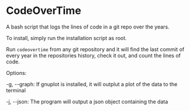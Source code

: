 # CodeOverTime
A bash script that logs the lines of code in a git repo over the years.

To install, simply run the installation script as root.

Run `codeovertime` from any git repository and it will find the last commit of every year in the repositories history, check it out, and count the lines of code.

Options:

-g, --graph: If gnuplot is installed, it will outplut a plot of the data to the terminal

-j, --json: The program will output a json object containing the data
